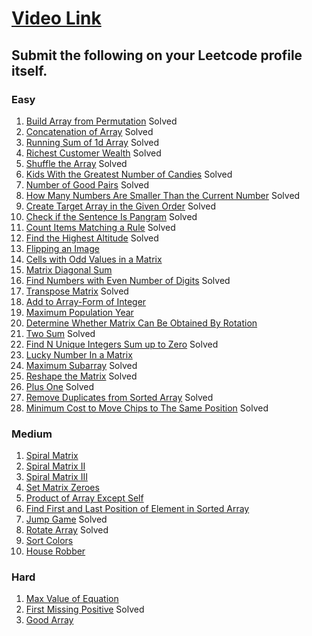 # [Video Link](https://youtu.be/n60Dn0UsbEk)

## Submit the following on your Leetcode profile itself.

### Easy
1. [Build Array from Permutation](https://leetcode.com/problems/build-array-from-permutation/)  Solved
2. [Concatenation of Array](https://leetcode.com/problems/concatenation-of-array/)  Solved
3. [Running Sum of 1d Array](https://leetcode.com/problems/running-sum-of-1d-array/)  Solved
4. [Richest Customer Wealth](https://leetcode.com/problems/richest-customer-wealth/)  Solved
5. [Shuffle the Array](https://leetcode.com/problems/shuffle-the-array/)  Solved
6. [Kids With the Greatest Number of Candies](https://leetcode.com/problems/kids-with-the-greatest-number-of-candies/)  Solved
7. [Number of Good Pairs](https://leetcode.com/problems/number-of-good-pairs/)  Solved
8. [How Many Numbers Are Smaller Than the Current Number](https://leetcode.com/problems/how-many-numbers-are-smaller-than-the-current-number/)  Solved
9. [Create Target Array in the Given Order](https://leetcode.com/problems/create-target-array-in-the-given-order/)  Solved
10. [Check if the Sentence Is Pangram](https://leetcode.com/problems/check-if-the-sentence-is-pangram/)  Solved
11. [Count Items Matching a Rule](https://leetcode.com/problems/count-items-matching-a-rule/)  Solved
12. [Find the Highest Altitude](https://leetcode.com/problems/find-the-highest-altitude/)  Solved
13. [Flipping an Image](https://leetcode.com/problems/flipping-an-image/)
14. [Cells with Odd Values in a Matrix](https://leetcode.com/problems/cells-with-odd-values-in-a-matrix/)
15. [Matrix Diagonal Sum](https://leetcode.com/problems/matrix-diagonal-sum/)
16. [Find Numbers with Even Number of Digits](https://leetcode.com/problems/find-numbers-with-even-number-of-digits/)  Solved
17. [Transpose Matrix](https://leetcode.com/problems/transpose-matrix/)  Solved
18. [Add to Array-Form of Integer](https://leetcode.com/problems/add-to-array-form-of-integer/)
19. [Maximum Population Year](https://leetcode.com/problems/maximum-population-year/)
20. [Determine Whether Matrix Can Be Obtained By Rotation](https://leetcode.com/problems/determine-whether-matrix-can-be-obtained-by-rotation/)
21. [Two Sum](https://leetcode.com/problems/two-sum/)  Solved
22. [Find N Unique Integers Sum up to Zero](https://leetcode.com/problems/find-n-unique-integers-sum-up-to-zero/)  Solved
23. [Lucky Number In a Matrix](https://leetcode.com/problems/lucky-numbers-in-a-matrix/)
24. [Maximum Subarray](https://leetcode.com/problems/maximum-subarray/)  Solved
25. [Reshape the Matrix](https://leetcode.com/problems/reshape-the-matrix/)  Solved
27. [Plus One](https://leetcode.com/problems/plus-one/)  Solved
28. [Remove Duplicates from Sorted Array](https://leetcode.com/problems/remove-duplicates-from-sorted-array/)  Solved
29. [Minimum Cost to Move Chips to The Same Position](https://leetcode.com/problems/minimum-cost-to-move-chips-to-the-same-position/)  Solved

### Medium
1. [Spiral Matrix](https://leetcode.com/problems/spiral-matrix/)
2. [Spiral Matrix II](https://leetcode.com/problems/spiral-matrix-ii/)
3. [Spiral Matrix III](https://leetcode.com/problems/spiral-matrix-iii/)
4. [Set Matrix Zeroes](https://leetcode.com/problems/set-matrix-zeroes/)
5. [Product of Array Except Self](https://leetcode.com/problems/product-of-array-except-self/)
6. [Find First and Last Position of Element in Sorted Array](https://leetcode.com/problems/find-first-and-last-position-of-element-in-sorted-array/)
7. [Jump Game](https://leetcode.com/problems/jump-game/)  Solved
8. [Rotate Array](https://leetcode.com/problems/rotate-array/)  Solved
9. [Sort Colors](https://leetcode.com/problems/sort-colors/)
10. [House Robber](https://leetcode.com/problems/house-robber/)

### Hard
1. [Max Value of Equation](https://leetcode.com/problems/max-value-of-equation/)
2. [First Missing Positive](https://leetcode.com/problems/first-missing-positive/)  Solved
3. [Good Array](https://leetcode.com/problems/check-if-it-is-a-good-array/)
